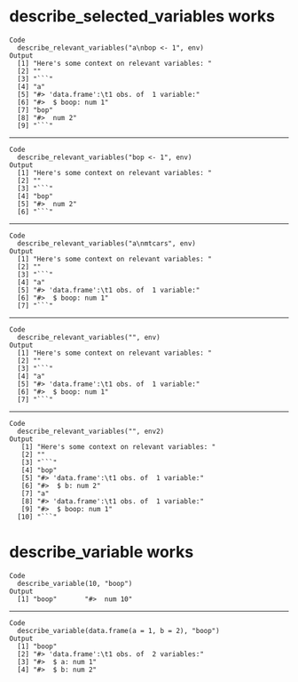 # describe_selected_variables works

    Code
      describe_relevant_variables("a\nbop <- 1", env)
    Output
      [1] "Here's some context on relevant variables: "
      [2] ""                                           
      [3] "```"                                        
      [4] "a"                                          
      [5] "#> 'data.frame':\t1 obs. of  1 variable:"   
      [6] "#>  $ boop: num 1"                          
      [7] "bop"                                        
      [8] "#>  num 2"                                  
      [9] "```"                                        

---

    Code
      describe_relevant_variables("bop <- 1", env)
    Output
      [1] "Here's some context on relevant variables: "
      [2] ""                                           
      [3] "```"                                        
      [4] "bop"                                        
      [5] "#>  num 2"                                  
      [6] "```"                                        

---

    Code
      describe_relevant_variables("a\nmtcars", env)
    Output
      [1] "Here's some context on relevant variables: "
      [2] ""                                           
      [3] "```"                                        
      [4] "a"                                          
      [5] "#> 'data.frame':\t1 obs. of  1 variable:"   
      [6] "#>  $ boop: num 1"                          
      [7] "```"                                        

---

    Code
      describe_relevant_variables("", env)
    Output
      [1] "Here's some context on relevant variables: "
      [2] ""                                           
      [3] "```"                                        
      [4] "a"                                          
      [5] "#> 'data.frame':\t1 obs. of  1 variable:"   
      [6] "#>  $ boop: num 1"                          
      [7] "```"                                        

---

    Code
      describe_relevant_variables("", env2)
    Output
       [1] "Here's some context on relevant variables: "
       [2] ""                                           
       [3] "```"                                        
       [4] "bop"                                        
       [5] "#> 'data.frame':\t1 obs. of  1 variable:"   
       [6] "#>  $ b: num 2"                             
       [7] "a"                                          
       [8] "#> 'data.frame':\t1 obs. of  1 variable:"   
       [9] "#>  $ boop: num 1"                          
      [10] "```"                                        

# describe_variable works

    Code
      describe_variable(10, "boop")
    Output
      [1] "boop"       "#>  num 10"

---

    Code
      describe_variable(data.frame(a = 1, b = 2), "boop")
    Output
      [1] "boop"                                     
      [2] "#> 'data.frame':\t1 obs. of  2 variables:"
      [3] "#>  $ a: num 1"                           
      [4] "#>  $ b: num 2"                           

